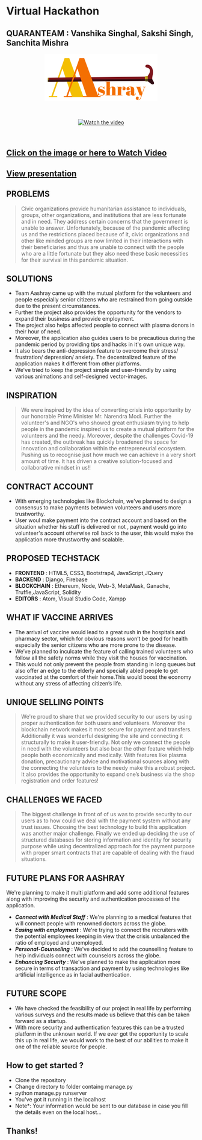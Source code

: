 # Virtual Hackathon

## QUARANTEAM : Vanshika Singhal, Sakshi Singh, Sanchita Mishra
<p align="center"><img src="https://github.com/SanchitaMishra170676/GHCI-Skillenza/blob/master/AAshray/statics/images/logo.png" width="300"/></p>


<br><p align="center"> 
[![Watch the video](https://github.com/SanchitaMishra170676/Virtual-Hackathon/blob/master/SS.PNG)](https://www.youtube.com/watch?v=Hslm-TOzNNE&feature=youtu.be "Watch Complete Video - Hover to see this")
  </p>
  <br>


## [Click on the image or here to Watch Video](https://www.youtube.com/watch?v=Hslm-TOzNNE&feature=youtu.be)
## [View presentation](https://docs.google.com/presentation/d/1JMJr4rApRHw1p7j-3FVPsj-LVhrxdgDMS9Q-8s2KDAA/edit#slide=id.g95192153f1_2_0)
## PROBLEMS
> Civic organizations provide humanitarian assistance to individuals, groups, other organizations, and institutions that are less fortunate and in need. They address certain concerns that the government is unable to answer. Unfortunately, because of the pandemic affecting us and the restrictions placed because of it, civic organizations and other like minded groups are now limited in their interactions with their beneficiaries and thus are unable to connect with the people who are a little fortunate but they also need these basic necessities for their survival in this pandemic situation.

## SOLUTIONS
- Team Aashray came up with the mutual platform for the volunteers and people especially senior citizens who are restrained from going outside due to the present circumstances.
- Further the project also provides the opportunity for the vendors to expand their business and provide employment.
- The project also helps affected people to connect with plasma donors in their hour of need. 
- Moreover, the application also guides users to be precautious during the pandemic period by providing tips and hacks in it's own unique way.
-  It also bears the anti-depression feature to overcome their stress/ frustration/ depression/ anxiety. The decentralized feature of the application makes it different from other platforms. 
- We've tried to keep the project simple and user-friendly by using various animations and self-designed vector-images. 

## INSPIRATION
> We were inspired by the idea of converting crisis into opportunity by our honorable Prime Minister Mr. Narendra Modi. Further the volunteer's and NGO's who showed great enthusiasm trying to help people in the pandemic inspired us to create a mutual platform for the volunteers and the needy. Moreover, despite the challenges Covid-19 has created, the outbreak has quickly broadened the space for innovation and collaboration within the entrepreneurial ecosystem. Pushing us to recognise just how much we can achieve in a very short amount of time. It has driven a creative solution-focused and collaborative mindset in us!!

## CONTRACT ACCOUNT
- With emerging technologies like Blockchain, we've planned to design a consensus to make payments betwwen volunteers and users more trustworthy.
- User woul make payment into the contract account and based on the situation whether his stuff is delivered or not , payment would go into volunteer's account otherwise roll back to the user, this would make the application more thrustworthy and scalable.



## PROPOSED TECHSTACK
- **FRONTEND**     : HTML5, CSS3, Bootstrap4, JavaScript,JQuery 
- **BACKEND** 	  : Django, Firebase
- **BLOCKCHAIN** : Ethereum, Node, Web-3, MetaMask, 
    Ganache, Truffle,JavaScript, Solidity
- **EDITORS**           : Atom, Visual Studio Code, Xampp 



## WHAT IF VACCINE ARRIVES
- The arrival of vaccine would lead to a great rush in the hospitals and pharmacy sector, which for obvious reasons won’t be good for health especially the senior citizens who are more prone to the disease.
- We’ve planned to inculcate the feature of calling trained volunteers who follow all the safety norms while they visit the houses for vaccination. 
- This would not only prevent the people from standing in long queues but also offer an edge to the elderly and specially abled people to get vaccinated at the comfort of their home.This would boost the economy without any stress of affecting citizen’s life.



## UNIQUE SELLING POINTS
> We're proud to share that we provided security to our users by using proper authentication for both users and volunteers. Moreover the blockchain network makes it most secure for payment and transfers. Additionally it was wonderful designing the site and connecting it structurally to make it user-friendly.
Not only we connect the people in need with the volunteers but also bear the other feature which help people both economically and medically.
With features like plasma donation, precautionary advice and motivational sources along with the connecting the volunteers to the needy make this a robust project. It also provides the opportunity to expand one’s business via the shop registration and order features!


## CHALLENGES WE FACED
> The biggest challenge in front of of us was to provide security to our users as to how could we deal with the payment system without any trust issues. Choosing the best technology to build this application was another major challenge. 
Finally we ended up deciding the use of structured databases for storing information and identity for security purpose while using decentralized approach for the payment purpose with proper smart contracts that are capable of dealing with the fraud situations.

## FUTURE PLANS FOR AASHRAY
We're planning to make it multi platform and add some additional features along with improving the security and authentication processes of the application. 
- ***Connect with Medical Staff*** : We're planning to a medical features that will connect people with renowned doctors across the globe. 
- ***Easing with employment*** : We're trying to connect the recruiters with the potential employees keeping in view that the crisis unbalanced the ratio of employed and unemployed.
- ***Personal-Counseling*** : We've decided to add the counselling feature to help individuals connect with counselors across the globe.
- ***Enhancing Security*** : We've planned to make the application more secure in terms of transaction and payment by using technologies like artificial intelligence as in facial authentication.

##  FUTURE SCOPE
- We have checked the feasibility of our project in real life by performing various surveys and the results made us believe that this can be taken forward as a startup. 
- With more security and authentication features this can be a trusted platform in the unknown world. If we ever got the opportunity to scale this up in real life, we would work to the best of our abilities to make it one of the reliable source for people.

## How to get started ?
- Clone the repository
- Change directory to folder containg manage.py
- python manage.py runserver
- You've got it running in the localhost
- Note*: Your information would be sent to our database in case you fill the details even on the local host...

## Thanks!
